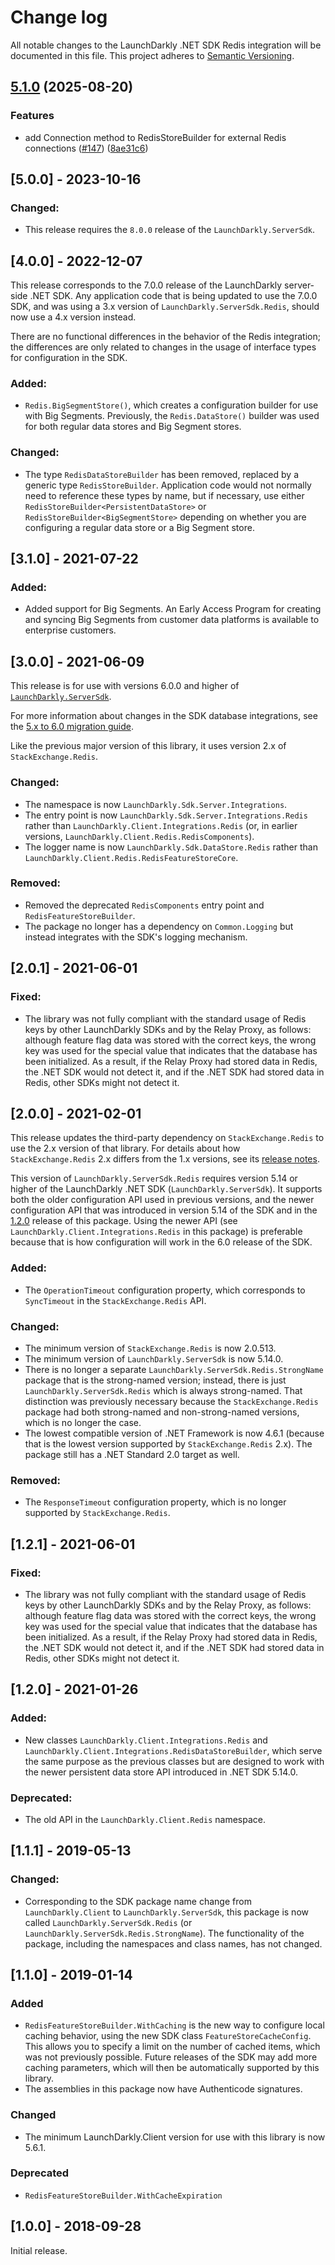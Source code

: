 # Change log

All notable changes to the LaunchDarkly .NET SDK Redis integration will be documented in this file. This project adheres to [Semantic Versioning](http://semver.org).

## [5.1.0](https://github.com/launchdarkly/dotnet-core/compare/LaunchDarkly.ServerSdk.Redis-v5.0.0...LaunchDarkly.ServerSdk.Redis-v5.1.0) (2025-08-20)


### Features

* add Connection method to RedisStoreBuilder for external Redis connections ([#147](https://github.com/launchdarkly/dotnet-core/issues/147)) ([8ae31c6](https://github.com/launchdarkly/dotnet-core/commit/8ae31c6604a059f6cff34c5ce8b06494b32e8352))

## [5.0.0] - 2023-10-16
### Changed:
- This release requires the `8.0.0` release of the `LaunchDarkly.ServerSdk`.

## [4.0.0] - 2022-12-07
This release corresponds to the 7.0.0 release of the LaunchDarkly server-side .NET SDK. Any application code that is being updated to use the 7.0.0 SDK, and was using a 3.x version of `LaunchDarkly.ServerSdk.Redis`, should now use a 4.x version instead.

There are no functional differences in the behavior of the Redis integration; the differences are only related to changes in the usage of interface types for configuration in the SDK.

### Added:
- `Redis.BigSegmentStore()`, which creates a configuration builder for use with Big Segments. Previously, the `Redis.DataStore()` builder was used for both regular data stores and Big Segment stores.

### Changed:
- The type `RedisDataStoreBuilder` has been removed, replaced by a generic type `RedisStoreBuilder`. Application code would not normally need to reference these types by name, but if necessary, use either `RedisStoreBuilder<PersistentDataStore>` or `RedisStoreBuilder<BigSegmentStore>` depending on whether you are configuring a regular data store or a Big Segment store.

## [3.1.0] - 2021-07-22
### Added:
- Added support for Big Segments. An Early Access Program for creating and syncing Big Segments from customer data platforms is available to enterprise customers.

## [3.0.0] - 2021-06-09
This release is for use with versions 6.0.0 and higher of [`LaunchDarkly.ServerSdk`](https://github.com/launchdarkly/dotnet-server-sdk).

For more information about changes in the SDK database integrations, see the [5.x to 6.0 migration guide](https://docs-stg.launchdarkly.com/252/sdk/server-side/dotnet/migration-5-to-6).

Like the previous major version of this library, it uses version 2.x of `StackExchange.Redis`.

### Changed:
- The namespace is now `LaunchDarkly.Sdk.Server.Integrations`.
- The entry point is now `LaunchDarkly.Sdk.Server.Integrations.Redis` rather than `LaunchDarkly.Client.Integrations.Redis` (or, in earlier versions, `LaunchDarkly.Client.Redis.RedisComponents`).
- The logger name is now `LaunchDarkly.Sdk.DataStore.Redis` rather than `LaunchDarkly.Client.Redis.RedisFeatureStoreCore`.

### Removed:
- Removed the deprecated `RedisComponents` entry point and `RedisFeatureStoreBuilder`.
- The package no longer has a dependency on `Common.Logging` but instead integrates with the SDK&#39;s logging mechanism.

## [2.0.1] - 2021-06-01
### Fixed:
- The library was not fully compliant with the standard usage of Redis keys by other LaunchDarkly SDKs and by the Relay Proxy, as follows: although feature flag data was stored with the correct keys, the wrong key was used for the special value that indicates that the database has been initialized. As a result, if the Relay Proxy had stored data in Redis, the .NET SDK would not detect it, and if the .NET SDK had stored data in Redis, other SDKs might not detect it.

## [2.0.0] - 2021-02-01
This release updates the third-party dependency on `StackExchange.Redis` to use the 2.x version of that library. For details about how `StackExchange.Redis` 2.x differs from the 1.x versions, see its [release notes](https://stackexchange.github.io/StackExchange.Redis/ReleaseNotes.html).

This version of `LaunchDarkly.ServerSdk.Redis` requires version 5.14 or higher of the LaunchDarkly .NET SDK (`LaunchDarkly.ServerSdk`). It supports both the older configuration API used in previous versions, and the newer configuration API that was introduced in version 5.14 of the SDK and in the [1.2.0](https://github.com/launchdarkly/dotnet-server-sdk-redis/releases/tag/1.2.0) release of this package. Using the newer API (see `LaunchDarkly.Client.Integrations.Redis` in this package) is preferable because that is how configuration will work in the 6.0 release of the SDK.

### Added:
- The `OperationTimeout` configuration property, which corresponds to `SyncTimeout` in the `StackExchange.Redis` API.

### Changed:
- The minimum version of `StackExchange.Redis` is now 2.0.513.
- The minimum version of `LaunchDarkly.ServerSdk` is now 5.14.0.
- There is no longer a separate `LaunchDarkly.ServerSdk.Redis.StrongName` package that is the strong-named version; instead, there is just `LaunchDarkly.ServerSdk.Redis` which is always strong-named. That distinction was previously necessary because the `StackExchange.Redis` package had both strong-named and non-strong-named versions, which is no longer the case.
- The lowest compatible version of .NET Framework is now 4.6.1 (because that is the lowest version supported by `StackExchange.Redis` 2.x). The package still has a .NET Standard 2.0 target as well.

### Removed:
- The `ResponseTimeout` configuration property, which is no longer supported by `StackExchange.Redis`.

## [1.2.1] - 2021-06-01
### Fixed:
- The library was not fully compliant with the standard usage of Redis keys by other LaunchDarkly SDKs and by the Relay Proxy, as follows: although feature flag data was stored with the correct keys, the wrong key was used for the special value that indicates that the database has been initialized. As a result, if the Relay Proxy had stored data in Redis, the .NET SDK would not detect it, and if the .NET SDK had stored data in Redis, other SDKs might not detect it.

## [1.2.0] - 2021-01-26
### Added:
- New classes `LaunchDarkly.Client.Integrations.Redis` and `LaunchDarkly.Client.Integrations.RedisDataStoreBuilder`, which serve the same purpose as the previous classes but are designed to work with the newer persistent data store API introduced in .NET SDK 5.14.0.

### Deprecated:
- The old API in the `LaunchDarkly.Client.Redis` namespace.

## [1.1.1] - 2019-05-13
### Changed:
- Corresponding to the SDK package name change from `LaunchDarkly.Client` to `LaunchDarkly.ServerSdk`, this package is now called `LaunchDarkly.ServerSdk.Redis` (or `LaunchDarkly.ServerSdk.Redis.StrongName`). The functionality of the package, including the namespaces and class names, has not changed.

## [1.1.0] - 2019-01-14
### Added
- `RedisFeatureStoreBuilder.WithCaching` is the new way to configure local caching behavior, using the new SDK class `FeatureStoreCacheConfig`. This allows you to specify a limit on the number of cached items, which was not previously possible. Future releases of the SDK may add more caching parameters, which will then be automatically supported by this library.
- The assemblies in this package now have Authenticode signatures.

### Changed
- The minimum LaunchDarkly.Client version for use with this library is now 5.6.1.

### Deprecated
- `RedisFeatureStoreBuilder.WithCacheExpiration`

## [1.0.0] - 2018-09-28

Initial release.
